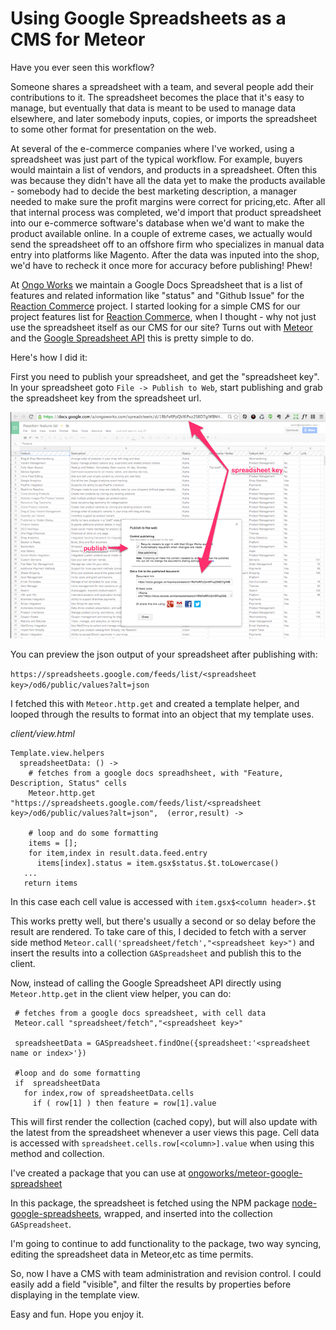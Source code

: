 # Using Google Spreadsheets as a CMS for Meteor

Have you ever seen this workflow?

Someone shares a spreadsheet with a team, and several people add their contributions to it.  The spreadsheet becomes the place that it's easy to manage, but eventually that data is meant to be used to manage data elsewhere, and later somebody inputs, copies, or imports the spreadsheet to some other format for presentation on the web. 

At several of the e-commerce companies where I've worked, using a spreadsheet was just part of the typical workflow. For example, buyers would maintain a list of vendors, and products in a spreadsheet. Often this was because they didn't have all the data yet to make the products available - somebody had to decide the best marketing description, a manager needed to make sure the profit margins were correct for pricing,etc. After all that internal process was completed, we'd import that product spreadsheet into our e-commerce software's database when we'd want to make the product available online. In a couple of extreme cases, we actually would send the spreadsheet off to an offshore firm who specializes in manual data entry into platforms like Magento. After the data was inputed into the shop, we'd have to recheck it once more for accuracy before publishing! Phew!


At [Ongo Works](http://ongo.works) we maintain a Google Docs Spreadsheet that is a list of features and related information like "status" and "Github Issue" for the [Reaction Commerce](http://reactioncommerce.com/) project. I started looking for a simple CMS for our project features list for [Reaction Commerce](http://reactioncommerce.com/vision), when I thought -  why not just use the spreadsheet itself as our CMS for our site?  Turns out with [Meteor](http://meteor.com) and the [Google Spreadsheet API](https://developers.google.com/google-apps/spreadsheets/?csw=1) this is pretty simple to do.

Here's how I did it:

First you need to publish your spreadsheet, and get the "spreadsheet key".  In your spreadsheet goto `File -> Publish to Web`, start publishing and grab the spreadsheet key from the spreadsheet url.

![image](spreadsheet-publish.png)

You can preview the json output of your spreadsheet after publishing with:

`https://spreadsheets.google.com/feeds/list/<spreadsheet key>/od6/public/values?alt=json`

I fetched this with `Meteor.http.get` and created a template helper, and looped through the results to format into an object that my template uses.

*client/view.html*

	Template.view.helpers
	  spreadsheetData: () ->
	    # fetches from a google docs spreadhsheet, with "Feature, Description, Status" cells
	    Meteor.http.get "https://spreadsheets.google.com/feeds/list/<spreadsheet key>/od6/public/values?alt=json",  (error,result) ->
	  	
	  	# loop and do some formatting
	  	items = [];
	    for item,index in result.data.feed.entry
	      items[index].status = item.gsx$status.$t.toLowercase()
	   ...
	   return items

In this case each cell value is accessed with `item.gsx$<column header>.$t`

This works pretty well, but there's usually a second or so delay before the result are rendered. To take care of this, I decided to fetch with a server side method `Meteor.call('spreadsheet/fetch',"<spreadsheet key>")` and insert the results into a collection `GASpreadsheet` and publish this to the client. 

Now, instead of calling the Google Spreadsheet API directly using `Meteor.http.get` in the client view helper, you can do:

	 # fetches from a google docs spreadsheet, with cell data
	 Meteor.call "spreadsheet/fetch","<spreadsheet key>"
	
	 spreadsheetData = GASpreadsheet.findOne({spreadsheet:'<spreadsheet name or index>'})
	 
	 #loop and do some formatting
	 if  spreadsheetData
	   for index,row of spreadsheetData.cells
	     if ( row[1] ) then feature = row[1].value

This will first render the collection (cached copy), but will also update with the latest from the spreadsheet whenever a user views this page.  Cell data is accessed with `spreadsheet.cells.row[<column>].value` when using this method and collection.


I've created a package that you can use at [ongoworks/meteor-google-spreadsheet](https://github.com/ongoworks/meteor-google-spreadsheets)

In this package, the spreadsheet is fetched using the NPM package [node-google-spreadsheets](https://github.com/samcday/node-google-spreadsheets), wrapped, and inserted into the collection `GASpreadsheet`.

I'm going to continue to add functionality to the package, two way syncing, editing the spreadsheet data in Meteor,etc as time permits.

So, now I have a CMS with team administration and revision control. I could easily add a field "visible", and filter the results by properties before displaying in the template view.  


Easy and fun. Hope you enjoy it.


